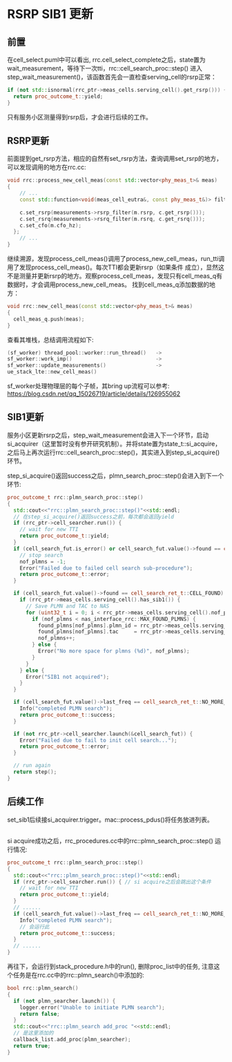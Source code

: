 # RSRP SIB1 更新
## 前置
在cell_select.puml中可以看出, rrc.cell_select_complete之后，state置为wait_measurement，等待下一次tti，rrc::cell_search_proc::step()
进入step_wait_measurement()，该函数首先会一直检查serving_cell的rsrp正常：
```c++
if (not std::isnormal(rrc_ptr->meas_cells.serving_cell().get_rsrp())) {
  return proc_outcome_t::yield;
}
```
只有服务小区测量得到rsrp后，才会进行后续的工作。
## RSRP更新
前面提到get_rsrp方法，相应的自然有set_rsrp方法，查询调用set_rsrp的地方，可以发现调用的地方在rrc.cc:
```c++
void rrc::process_new_cell_meas(const std::vector<phy_meas_t>& meas)
{
    // ...
    const std::function<void(meas_cell_eutra&, const phy_meas_t&)> filter = [this](meas_cell_eutra&  c,
                                                                                 const phy_meas_t& m) {
    c.set_rsrp(measurements->rsrp_filter(m.rsrp, c.get_rsrp()));
    c.set_rsrq(measurements->rsrq_filter(m.rsrq, c.get_rsrq()));
    c.set_cfo(m.cfo_hz);
  };
    // ...
}
```
继续溯源，发现process_cell_meas()调用了process_new_cell_meas，run_tti调用了发现process_cell_meas()。每次TTI都会更新rsrp（如果条件
成立），显然这不是测量并更新rsrp的地方。观察process_cell_meas，发现只有cell_meas_q有数据时，才会调用process_new_cell_meas。
找到cell_meas_q添加数据的地方：
```c++
void rrc::new_cell_meas(const std::vector<phy_meas_t>& meas)
{
  cell_meas_q.push(meas);
}
```
查看其堆栈，总结调用流程如下:
```c++
(sf_worker) thread_pool::worker::run_thread()   ->
sf_worker::work_imp()                           ->
sf_worker::update_measurements()                ->
ue_stack_lte::new_cell_meas()
```
sf_worker处理物理层的每个子帧，其bring up流程可以参考: https://blog.csdn.net/qq_15026719/article/details/126955062

## SIB1更新
服务小区更新rsrp之后，step_wait_measurement会进入下一个环节，启动si_acquirer（这里暂时没有参开研究机制）。并将state置为state_t::si_acquire，
之后马上再次运行rrc::cell_search_proc::step()，其实进入到step_si_acquire()环节。

step_si_acquire()返回success之后，plmn_search_proc::step()会进入到下一个环节:
```c++
proc_outcome_t rrc::plmn_search_proc::step()
{
  std::cout<<"rrc::plmn_search_proc::step()"<<std::endl;
  // 在step_si_acquire()返回success之前，每次都会返回yield
  if (rrc_ptr->cell_searcher.run()) {
    // wait for new TTI
    return proc_outcome_t::yield;
  }
  if (cell_search_fut.is_error() or cell_search_fut.value()->found == cell_search_ret_t::ERROR) {
    // stop search
    nof_plmns = -1;
    Error("Failed due to failed cell search sub-procedure");
    return proc_outcome_t::error;
  }

  if (cell_search_fut.value()->found == cell_search_ret_t::CELL_FOUND) {
    if (rrc_ptr->meas_cells.serving_cell().has_sib1()) {
      // Save PLMN and TAC to NAS
      for (uint32_t i = 0; i < rrc_ptr->meas_cells.serving_cell().nof_plmns(); i++) {
        if (nof_plmns < nas_interface_rrc::MAX_FOUND_PLMNS) {
          found_plmns[nof_plmns].plmn_id = rrc_ptr->meas_cells.serving_cell().get_plmn(i);
          found_plmns[nof_plmns].tac     = rrc_ptr->meas_cells.serving_cell().get_tac();
          nof_plmns++;
        } else {
          Error("No more space for plmns (%d)", nof_plmns);
        }
      }
    } else {
      Error("SIB1 not acquired");
    }
  }

  if (cell_search_fut.value()->last_freq == cell_search_ret_t::NO_MORE_FREQS) {
    Info("completed PLMN search");
    return proc_outcome_t::success;
  }

  if (not rrc_ptr->cell_searcher.launch(&cell_search_fut)) {
    Error("Failed due to fail to init cell search...");
    return proc_outcome_t::error;
  }

  // run again
  return step();
}
```
## 后续工作
set_sib1后续接si_acquirer.trigger。mac::process_pdus()将任务放进列表。

##
si acquire成功之后，rrc_procedures.cc中的rrc::plmn_search_proc::step() 运行情况:
```C++
proc_outcome_t rrc::plmn_search_proc::step()
{
  std::cout<<"rrc::plmn_search_proc::step()"<<std::endl;
  if (rrc_ptr->cell_searcher.run()) { // si acquire之后会跳出这个条件
    // wait for new TTI
    return proc_outcome_t::yield;
  }
  // ......
  if (cell_search_fut.value()->last_freq == cell_search_ret_t::NO_MORE_FREQS) {
    Info("completed PLMN search");
    // 会运行此
    return proc_outcome_t::success;
  }
  // ......
}
```
再往下，会运行到stack_procedure.h中的run(), 删除proc_list中的任务, 注意这个任务是在rrc.cc中的rrc::plmn_search()中添加的:
```C++
bool rrc::plmn_search()
{
  if (not plmn_searcher.launch()) {
    logger.error("Unable to initiate PLMN search");
    return false;
  }
  std::cout<<"rrc::plmn_search add_proc "<<std::endl;
  // 是这里添加的
  callback_list.add_proc(plmn_searcher);
  return true;
}
```
